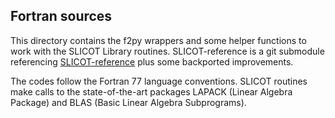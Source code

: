 Fortran sources
---------------

This directory contains the f2py wrappers and some helper functions to work
with the SLICOT Library routines. SLICOT-reference is a git submodule
referencing [SLICOT-reference](https://github.com/SLICOT/SLICOT-reference)
plus some backported improvements.

The codes follow the Fortran 77 language conventions.  SLICOT routines make
calls to the state-of-the-art packages LAPACK (Linear Algebra Package) and BLAS
(Basic Linear Algebra Subprograms).
